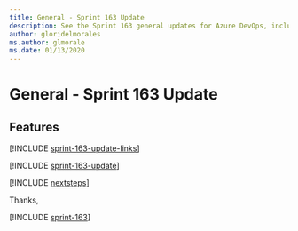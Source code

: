 ```yaml
---
title: General - Sprint 163 Update
description: See the Sprint 163 general updates for Azure DevOps, including next steps.
author: gloridelmorales
ms.author: glmorale
ms.date: 01/13/2020
---
```


# General - Sprint 163 Update

## Features

[!INCLUDE [sprint-163-update-links](../includes/general/sprint-163-update-links.md)]

[!INCLUDE [sprint-163-update](../includes/general/sprint-163-update.md)]

[!INCLUDE [nextsteps](../includes/nextsteps.md)]

Thanks,

[!INCLUDE [sprint-163](../includes/signer/sprint-163.md)]
